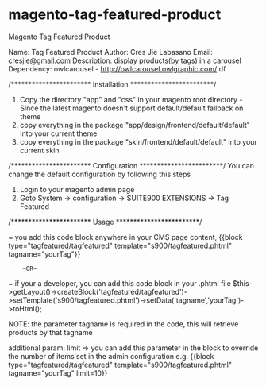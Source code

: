 # magento-tag-featured-product
Magento Tag Featured Product

Name: Tag Featured Product
Author: Cres Jie Labasano
Email:  cresjie@gmail.com
Description: display products(by tags) in a carousel
Dependency: owlcarousel - http://owlcarousel.owlgraphic.com/
df


/***********************
		Installation
************************/
1. Copy the directory "app" and "css" in your magento root directory
-Since the latest magento doesn't support default/default fallback on theme
2. copy everything in the package "app/design/frontend/default/default" into your current theme
3. copy everything in the package "skin/frontend/default/default" into your current skin


/***********************
		Configuration
************************/
 You can change the default configuration by following this steps

1. Login to your magento admin page
2. Goto System -> configuration -> SUITE900 EXTENSIONS -> Tag Featured


/***********************
		Usage
************************/

~ you add this code block anywhere in your CMS page content,
	{{block type="tagfeatured/tagfeatured" template="s900/tagfeatured.phtml" tagname="yourTag"}}

		~OR~
~ if your a developer, you can add this code block in your .phtml file
	$this->getLayout()->createBlock('tagfeatured/tagfeatured')->setTemplate('s900/tagfeatured.phtml')->setData('tagname','yourTag')->toHtml();

NOTE:
	the parameter tagname is required in the code, this will retrieve products by that tagname

additional param:
	limit => you can add this parameter in the block to override the number of items set in the admin configuration
			e.g. {{block type="tagfeatured/tagfeatured" template="s900/tagfeatured.phtml" tagname="yourTag" limit=10}}

